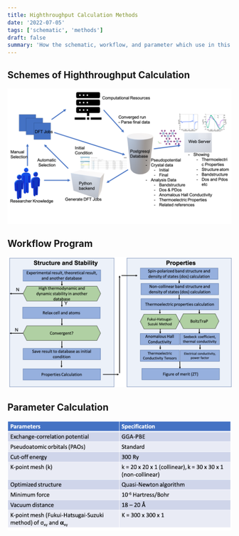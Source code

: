 ```yaml
---
title: Highthroughput Calculation Methods
date: '2022-07-05'
tags: ['schematic', 'methods']
draft: false
summary: 'How the schematic, workflow, and parameter which use in this Highthroughput calculation'
---
```


## Schemes of Highthroughput Calculation
![Image](../../public/static/images/Scheme.png)

## Workflow Program
![Image](../../public/static/images/Workflow.png)

## Parameter Calculation
![Image](../../public/static/images/Parameters.png)
